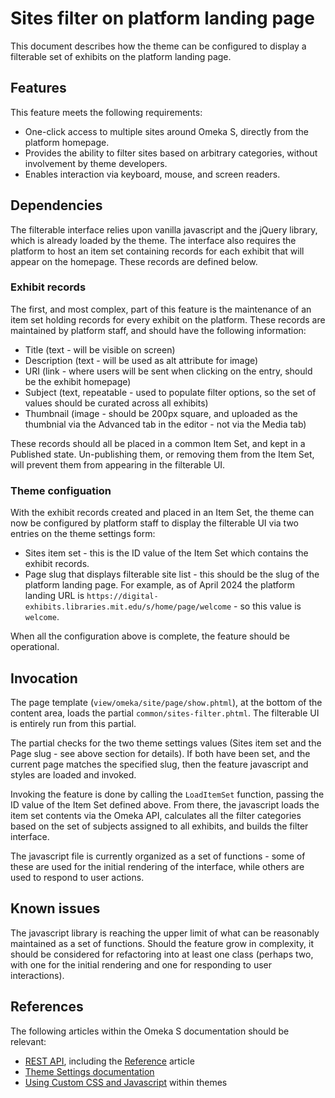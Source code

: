 # Sites filter on platform landing page

This document describes how the theme can be configured to display a filterable
set of exhibits on the platform landing page.


## Features

This feature meets the following requirements:

* One-click access to multiple sites around Omeka S, directly from the platform
  homepage.
* Provides the ability to filter sites based on arbitrary categories, without
  involvement by theme developers.
* Enables interaction via keyboard, mouse, and screen readers.


## Dependencies

The filterable interface relies upon vanilla javascript and the jQuery library,
which is already loaded by the theme. The interface also requires the platform
to host an item set containing records for each exhibit that will appear on the
homepage. These records are defined below.

### Exhibit records

The first, and most complex, part of this feature is the maintenance of an item
set holding records for every exhibit on the platform. These records are
maintained by platform staff, and should have the following information:

* Title (text - will be visible on screen)
* Description (text - will be used as alt attribute for image)
* URI (link - where users will be sent when clicking on the entry, should be the
  exhibit homepage)
* Subject (text, repeatable - used to populate filter options, so the set of
  values should be curated across all exhibits)
* Thumbnail (image - should be 200px square, and uploaded as the thumbnial via
  the Advanced tab in the editor - not via the Media tab)

These records should all be placed in a common Item Set, and kept in a Published
state. Un-publishing them, or removing them from the Item Set, will prevent them
from appearing in the filterable UI.

### Theme configuation

With the exhibit records created and placed in an Item Set, the theme can now be
configured by platform staff to display the filterable UI via two entries on the
theme settings form:

* Sites item set - this is the ID value of the Item Set which contains the
  exhibit records.
* Page slug that displays filterable site list - this should be the slug of the
  platform landing page. For example, as of April 2024 the platform landing URL
  is `https://digital-exhibits.libraries.mit.edu/s/home/page/welcome` - so this
  value is `welcome`.

When all the configuration above is complete, the feature should be operational.


## Invocation

The page template (`view/omeka/site/page/show.phtml`), at the bottom of the
content area, loads the partial `common/sites-filter.phtml`. The filterable UI
is entirely run from this partial.

The partial checks for the two theme settings values (Sites item set and the
Page slug - see above section for details). If both have been set, and the
current page matches the specified slug, then the feature javascript and styles
are loaded and invoked.

Invoking the feature is done by calling the `LoadItemSet` function, passing the
ID value of the Item Set defined above. From there, the javascript loads the
item set contents via the Omeka API, calculates all the filter categories based
on the set of subjects assigned to all exhibits, and builds the filter
interface.

The javascript file is currently organized as a set of functions - some of these
are used for the initial rendering of the interface, while others are used to
respond to user actions.


## Known issues

The javascript library is reaching the upper limit of what can be reasonably
maintained as a set of functions. Should the feature grow in complexity, it
should be considered for refactoring into at least one class (perhaps two, with
one for the initial rendering and one for responding to user interactions).


## References

The following articles within the Omeka S documentation should be relevant:

- [REST API](https://omeka.org/s/docs/developer/api/rest_api/), including the [Reference](https://omeka.org/s/docs/developer/api/rest_api_reference/) article
- [Theme Settings documentation](https://omeka.org/s/docs/developer/themes/theme_settings/)
- [Using Custom CSS and Javascript](https://omeka.org/s/docs/developer/themes/theme_modifications/#using-custom-css-and-javascript) within themes
